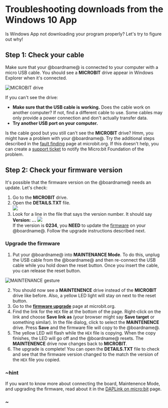 # Troubleshooting downloads from the Windows 10 App

Is Windows App not downloading your program properly? Let's try to figure out why!

## Step 1: Check your cable

Make sure that your @boardname@ is connected to your computer with a micro USB cable. You should see a **MICROBIT** drive appear in Windows Explorer when it's connected. 

![MICROBIT drive](/static/mb/device/windows-microbit-drive.png)

If you can't see the drive:

* **Make sure that the USB cable is working.** Does the cable work on another computer? If not, find a different cable to use. Some cables may only provide a power connection and don't actually transfer data.
* **Try another USB port on your computer.**

Is the cable good but you still can't see the **MICROBIT** drive? Hmm, you might have a problem with your @boardname@. Try the additional steps described in the [fault finding](https://support.microbit.org/support/solutions/articles/19000024000-fault-finding-with-a-micro-bit) page at microbit.org. If this doesn't help, you can create a [support ticket](https://support.microbit.org/support/tickets/new) to notify the Micro:bit Foundation of the problem.

## Step 2: Check your firmware version

It's possible that the firmware version on the @boardname@ needs an update. Let's check:

1. Go to the **MICROBIT** drive.
2. Open the **DETAILS.TXT** file.<br/>
![](/static/mb/device/mb-drive-contents.jpg)<br/>
3. Look for a line in the file that says the version number. It should say **Version: \.\.\.**
![](/static/mb/device/details-txt.jpg)<br/>
If the version is **0234**, you **NEED** to update the [firmware](/device/firmware) on your @boardname@. Follow the upgrade instructions described next.

### Upgrade the firmware

1. Put your @boardname@ into **MAINTENANCE Mode**. To do this, unplug the USB cable from the @boardname@ and then re-connect the USB cable while you hold down the reset button. Once you insert the cable, you can release the reset button.

![MAINTENANCE gesture](/static/mb/device/maintenance.gif)

2. You should now see a **MAINTENENCE** drive instead of the **MICROBIT** drive like before. Also, a yellow LED light will stay on next to the reset button.
3. Go to the **[firmware upgrade](https://support.microbit.org/support/solutions/articles/19000019131-how-to-upgrade-the-firmware-on-the-micro-bit)** page at microbit.org.
4. Find the link for the `HEX` file at the bottom of the page. Right-click on the link and choose **Save link as** (your browser might say **Save target** or something similar). In the file dialog, click to select the **MAINTENENCE** drive. Press **Save** and the firmware file will copy to the @boardname@.
5. The yellow LED will flash while the `HEX` file is copying. When the copy finishes, the LED will go off and the @boardname@ resets. The **MAINTENENCE** drive now changes back to **MICROBIT**.
6. The upgrade is complete! You can open the **DETAILS.TXT** file to check and see that the firmware version changed to the match the version of the `HEX` file you copied.

### ~hint
If you want to know more about connecting the board, Maintenence Mode, and upgrading the firmware, read about it in the [DAPLink on micro:bit](https://www.mbed.com/en/platform/hardware/prototyping-production/daplink/daplink-on-kl26z/) page.
### ~